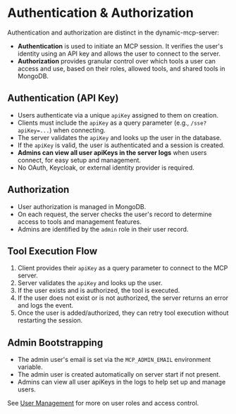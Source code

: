 # Authentication & Authorization

Authentication and authorization are distinct in the dynamic-mcp-server:

- **Authentication** is used to initiate an MCP session. It verifies the user's identity using an API key and allows the user to connect to the server.
- **Authorization** provides granular control over which tools a user can access and use, based on their roles, allowed tools, and shared tools in MongoDB.

## Authentication (API Key)

- Users authenticate via a unique `apiKey` assigned to them on creation.
- Clients must include the `apiKey` as a query parameter (e.g., `/sse?apiKey=...`) when connecting.
- The server validates the `apiKey` and looks up the user in the database.
- If the `apiKey` is valid, the user is authenticated and a session is created.
- **Admins can view all user apiKeys in the server logs** when users connect, for easy setup and management.
- No OAuth, Keycloak, or external identity provider is required.

## Authorization

- User authorization is managed in MongoDB.
- On each request, the server checks the user's record to determine access to tools and management features.
- Admins are identified by the `admin` role in their user record.

## Tool Execution Flow

1. Client provides their `apiKey` as a query parameter to connect to the MCP server.
2. Server validates the `apiKey` and looks up the user.
3. If the user exists and is authorized, the tool is executed.
4. If the user does not exist or is not authorized, the server returns an error and logs the event.
5. Once the user is added/authorized, they can retry tool execution without restarting the session.

## Admin Bootstrapping

- The admin user's email is set via the `MCP_ADMIN_EMAIL` environment variable.
- The admin user is created automatically on server start if not present.
- Admins can view all user apiKeys in the logs to help set up and manage users.

See [User Management](./user-management.md) for more on user roles and access control.
